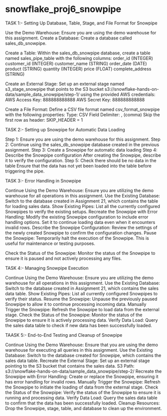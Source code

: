 # snowflake_proj6_snowpipe

TASK 1:-
Setting Up Database, Table, Stage, and File Format for Snowpipe

Use the Demo Warehouse: Ensure you are using the demo warehouse for this assignment.
Create a Database: Create a database called sales_db_snowpipe.

Create a Table: Within the sales_db_snowpipe database, create a table named sales_pipe_table with the following columns:
order_id (INTEGER)
customer_id (INTEGER)
customer_name (STRING)
order_date (DATE)
product (STRING)
quantity (INTEGER)
price (FLOAT)
complete_address (STRING)

Create an External Stage: Set up an external stage named s3_stage_snowpipe that points to the S3 bucket s3://snowflake-hands-on-data/sample_data_snowpipe/step-1/ using the provided AWS credentials:
AWS Access Key: 888888888888
AWS Secret Key: 888888888888

Create a File Format: Define a CSV file format named csv_format_snowpipe with the following properties:
Type: CSV
Field Delimiter: , (comma)
Skip the first row as header: SKIP_HEADER = 1



TASK 2:-
Setting up Snowpipe for Automatic Data Loading

Step 1: Ensure you are using the demo warehouse for this assignment.
Step 2: Continue using the sales_db_snowpipe database created in the previous assignment.
Step 3: Create a Snowpipe for automatic data loading
Step 4: Describe the Snowpipe configuration
After creating the Snowpipe, describe it to verify the configuration.
Step 5: Check there should be no data in the table
Ensure that the data has not yet been loaded into the table before triggering the pipe.



TASK 3:-
Error Handling in Snowpipe

Continue Using the Demo Warehouse: Ensure you are utilizing the demo warehouse for all operations in this assignment.
Use the Existing Database: Switch to the database created in Assignment 21, which contains the table for loading sales data.
Show Existing Pipes: List all the currently configured Snowpipes to verify the existing setups.
Recreate the Snowpipe with Error Handling: Modify the existing Snowpipe configuration to include error handling options. Set it to continue loading data even when it encounters invalid rows.
Describe the Snowpipe Configuration: Review the settings of the newly created Snowpipe to confirm the configuration changes.
Pause the Snowpipe: Temporarily halt the execution of the Snowpipe. This is useful for maintenance or testing purposes.

Check the Status of the Snowpipe: Monitor the status of the Snowpipe to ensure it is paused and not actively processing any files.


TASK 4:-
Managing Snowpipe Execution

Continue Using the Demo Warehouse: Ensure you are utilizing the demo warehouse for all operations in this assignment.
Use the Existing Database: Switch to the database created in Assignment 21, which contains the sales data table.
Show Existing Pipes: List all currently configured Snowpipes to verify their status.
Resume the Snowpipe: Unpause the previously paused Snowpipe to allow it to continue processing incoming data.
Manually Trigger the Snowpipe: Refresh the Snowpipe to load data from the external stage.
Check the Status of the Snowpipe: Monitor the status of the Snowpipe to ensure it is actively processing data.
Verify Data Load: Query the sales data table to check if new data has been successfully loaded.



TAASK 5:-
End-to-End Testing and Cleanup of Snowpipe

Continue Using the Demo Warehouse: Ensure that you are using the demo warehouse for executing all queries in this assignment.
Use the Existing Database: Switch to the database created for Snowpipe, which contains the sales data table.
Recreate the External Stage: Set up an external stage pointing to the S3 bucket that contains the sales data.
S3 Path: s3://snowflake-hands-on-data/sample_data_snowpipe/step-2/
Recreate the Snowpipe with Error Handling: Create or replace the Snowpipe, ensuring it has error handling for invalid rows.
Manually Trigger the Snowpipe: Refresh the Snowpipe to initiate the loading of data from the external stage.
Check the Status of the Snowpipe: Verify the status of the Snowpipe to ensure it is running and processing data.
Verify Data Load: Query the sales data table to confirm that the data has been successfully loaded.
Cleanup Resources: Drop the Snowpipe, stage, table, and database to clean up the environment.








